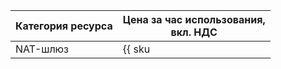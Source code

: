 Категория ресурса | Цена за час использования,<br>вкл. НДС
--- | ---
NAT-шлюз | {{ sku|KZT|vpc.gateway.shared_egress_gateway.v1|string }}